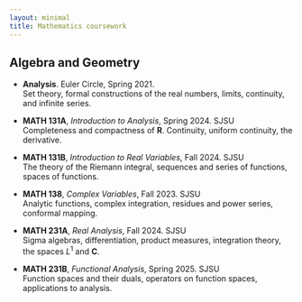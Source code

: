 ```yaml
---
layout: minimal
title: Mathematics coursework
---
```


## Algebra and Geometry 

- **Analysis**. Euler Circle, Spring 2021. <br>
  Set theory, formal constructions of the real numbers, limits, continuity, and infinite series. <br>

- **MATH 131A**, *Introduction to Analysis*, Spring 2024. SJSU <br>
  Completeness and compactness of **R**. Continuity, uniform continuity, the derivative. <br>

- **MATH 131B**, *Introduction to Real Variables*, Fall 2024. SJSU <br>
  The theory of the Riemann integral, sequences and series of functions, spaces of functions. <br>

- **MATH 138**, *Complex Variables*, Fall 2023. SJSU <br>
  Analytic functions, complex integration, residues and power series, conformal mapping. <br>

- **MATH 231A**, *Real Analysis*, Fall 2024. SJSU <br>
  Sigma algebras, differentiation, product measures, integration theory, the spaces *L*<sup>1</sup> and **C**.

- **MATH 231B**, *Functional Analysis*, Spring 2025. SJSU <br>
  Function spaces and their duals, operators on function spaces, applications to analysis.
  
